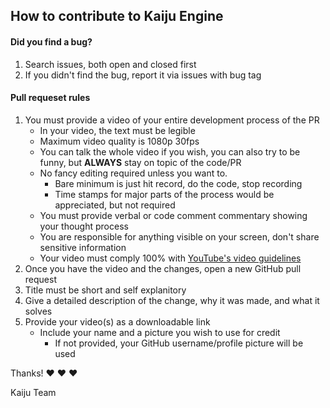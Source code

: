 ## How to contribute to Kaiju Engine

#### **Did you find a bug?**
1. Search issues, both open and closed first
2. If you didn't find the bug, report it via issues with bug tag

#### **Pull requeset rules**
1. You must provide a video of your entire development process of the PR
	- In your video, the text must be legible
	- Maximum video quality is 1080p 30fps
	- You can talk the whole video if you wish, you can also try to be funny, but **ALWAYS** stay on topic of the code/PR
	- No fancy editing required unless you want to.
		- Bare minimum is just hit record, do the code, stop recording
		- Time stamps for major parts of the process would be appreciated, but not required
	- You must provide verbal or code comment commentary showing your thought process
	- You are responsible for anything visible on your screen, don't share sensitive information
	- Your video must comply 100% with [YouTube's video guidelines](https://www.youtube.com/howyoutubeworks/policies/community-guidelines/)
2. Once you have the video and the changes, open a new GitHub pull request
3. Title must be short and self explanitory
4. Give a detailed description of the change, why it was made, and what it solves
5. Provide your video(s) as a downloadable link
	- Include your name and a picture you wish to use for credit
		- If not provided, your GitHub username/profile picture will be used 

Thanks! :heart: :heart: :heart:

Kaiju Team
